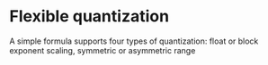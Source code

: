 # Flexible quantization
A simple formula supports four types of quantization: float or block exponent scaling, symmetric or asymmetric range 



